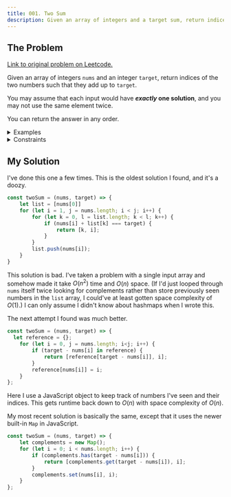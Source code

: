 ```yaml
---
title: 001. Two Sum
description: Given an array of integers and a target sum, return indices of two numbers in array that add to the target sum.
---
```


## The Problem

[Link to original problem on Leetcode.](https://leetcode.com/problems/two-sum/)

Given an array of integers `nums` and an integer `target`, return indices of the two numbers such that they add up to `target`.

You may assume that each input would have ***exactly* one solution**, and you may not use the same element twice.

You can return the answer in any order.

<details>
<summary>Examples</summary>

Example 1:

```
Input: nums = [2,7,11,15], target = 9
Output: [0,1]
Output: Because nums[0] + nums[1] == 9, we return [0, 1].
```

Example 2:

```
Input: nums = [3,2,4], target = 6
Output: [1,2]
```

Example 3:

```
Input: nums = [3,3], target = 6
Output: [0,1]
```
</details>

<details>
<summary>Constraints</summary>

- 2 <= `nums.length` <= 10<sup>3</sup>
- -10<sup>9</sup> <= `nums[i]` <= 10<sup>9</sup>
- -10<sup>9</sup> <= `target` <= 10<sup>9</sup>
- Only one valid answer exists.
</details>

## My Solution

I've done this one a few times. This is the oldest solution I found, and it's a doozy.

```javascript
const twoSum = (nums, target) => {
    let list = [nums[0]]
    for (let i = 1, j = nums.length; i < j; i++) {
        for (let k = 0, l = list.length; k < l; k++) {
            if (nums[i] + list[k] === target) {
                return [k, i];
            }
        }
        list.push(nums[i]);
    }
}
```

This solution is bad. I've taken a problem with a single input array and somehow made it take $O(n{^2})$ time and $O(n)$ space. (If I'd just looped through `nums` itself twice looking for complements rather than store previously seen numbers in the `list` array, I could've at least gotten space complexity of $O(1)$.) I can only assume I didn't know about hashmaps when I wrote this.

The next attempt I found was much better.

```javascript
const twoSum = (nums, target) => {
  let reference = {};
    for (let i = 0, j = nums.length; i<j; i++) {
        if (target - nums[i] in reference) {
            return [reference[target - nums[i]], i];
        }
        reference[nums[i]] = i;
    }
};
```

Here I use a JavaScript object to keep track of numbers I've seen and their indices. This gets runtime back down to $O(n)$ with space complexity of $O(n)$.

My most recent solution is basically the same, except that it uses the newer built-in `Map` in JavaScript.

```javascript
const twoSum = (nums, target) => {
    let complements = new Map();
    for (let i = 0; i < nums.length; i++) {
        if (complements.has(target - nums[i])) {
            return [complements.get(target - nums[i]), i];
        }
        complements.set(nums[i], i);
    }
};
```